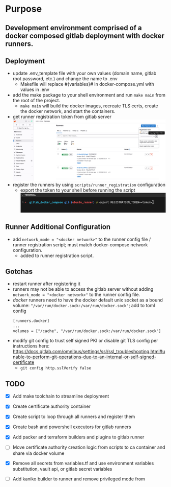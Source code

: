 # Purpose
Development environment comprised of a docker composed gitlab deployment with docker runners.
--- 

## Deployment
- update .env_template file with your own values (domain name, gitlab root password, etc.) and change the name to .env
    - Makefile will replace #{variables}# in docker-compose.yml with values in .env
- add the make package to your shell environment and run `make main` from the root of the project.
    - `make main` will build the docker images, recreate TLS certs, create the docker network, and start the containers.
- get runner registration token from gitlab server
    ![](./documentation/runner_token.png)
- register the runners by using `scripts/runner_registration` configuration
    - export the token to your shell before running the script
    ![](./documentation/export_token.png)

## Runner Additional Configuration
- add `network_mode = "<docker network>"` to the runner config file / runner registration script; must match docker-compose network configuration.
    - added to runner registration script.

## Gotchas
- restart runner after registering it
- runners may not be able to access the gitlab server without adding `network_mode = "<docker network>"` to the runner config file.
- *docker* runners need to have the docker default unix socket as a bound volume: `"/var/run/docker.sock:/var/run/docker.sock"`; add to toml config
    ```
    [runners.docker]
    ...
    volumes = ["/cache", "/var/run/docker.sock:/var/run/docker.sock"]
    ```
- modify git config to trust self signed PKI or disable git TLS config per instructions here: https://docs.gitlab.com/omnibus/settings/ssl/ssl_troubleshooting.html#unable-to-perform-git-operations-due-to-an-internal-or-self-signed-certificate
    - `git config http.sslVerify false`

## TODO
- [x] Add make toolchain to streamline deployment
- [x] Create certificate authority container
- [x] Create script to loop through all runners and register them
- [x] Create bash and powershell executors for gitlab runners
- [x] Add packer and terraform builders and plugins to gitlab runner
- [ ] Move certificate authority creation logic from scripts to ca container and share via docker volume
- [x] Remove all secrets from variables.tf and use environment variables substitution, vault api, or gitlab secret variables
- [ ] Add kaniko builder to runner and remove privileged mode from



